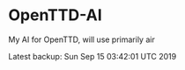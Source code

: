 # OpenTTD-AI
My AI for OpenTTD, will use primarily air

Latest backup: Sun Sep 15 03:42:01 UTC 2019
